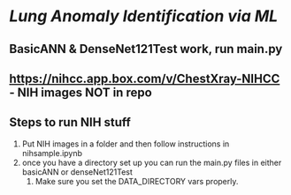 # *Lung Anomaly Identification via ML*

## BasicANN & DenseNet121Test work, run main.py

## https://nihcc.app.box.com/v/ChestXray-NIHCC - NIH images NOT in repo

## Steps to run NIH stuff

1. Put NIH images in a folder and then follow instructions in nihsample.ipynb
2. once you have a directory set up you can run the main.py files in either basicANN or denseNet121Test
   1. Make sure you set the DATA_DIRECTORY vars properly.
